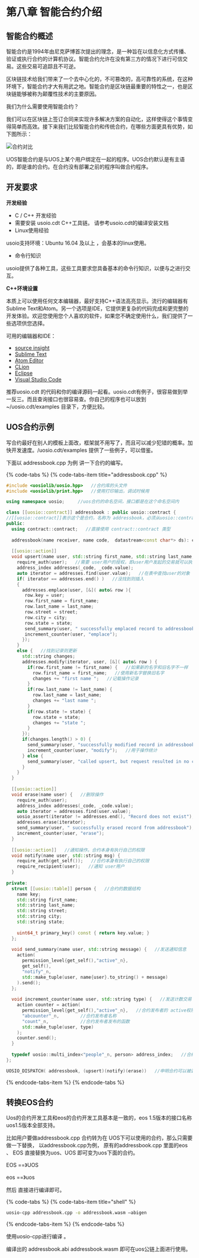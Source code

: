 # 第八章 智能合约介绍

## 智能合约概述

智能合约是1994年由尼克萨博首次提出的理念，是一种旨在以信息化方式传播、验证或执行合约的计算机协议。智能合约允许在没有第三方的情况下进行可信交易。这些交易可追踪且不可逆。

区块链技术给我们带来了一个去中心化的，不可篡改的，高可靠性的系统，在这种环境下，智能合约才大有用武之地。智能合约是区块链最重要的特性之一，也是区块链能够被称为颠覆性技术的主要原因。

我们为什么需要使用智能合约？

我们可以在区块链上签订合同来实现许多解决方案的自动化，这样使得这个事情变得简单而高效。接下来我们比较智能合约和传统合约，在哪些方面更具有优势，如下图所示：

![&#x5408;&#x7EA6;&#x5BF9;&#x6BD4;](.gitbook/assets/contract-advantages.png)

UOS智能合约是与UOS上某个用户绑定在一起的程序。UOS合约默认是有主语的，即是谁的合约。在合约没有部署之前的程序叫做合约程序。

## 开发要求

**开发经验**

* C / C++ 开发经验
* 需要安装 usoio.cdt C++工具链。 请参考usoio.cdt的编译安装文档
* Linux使用经验

usoio支持环境：Ubuntu 16.04 及以上 ，会基本的linux使用。

* 命令行知识

usoio提供了各种工具，这些工具要求您具备基本的命令行知识，以便与之进行交互。

**C++环境设置**

本质上可以使用任何文本编辑器，最好支持C++语法高亮显示。流行的编辑器有Sublime Text和Atom。另一个选项是IDE，它提供更复杂的代码完成和更完整的开发体验。欢迎您使用您个人喜欢的软件，如果您不确定使用什么，我们提供了一些选项供您选择。

可用的编辑器和IDE：

* [source insight](https://www.sublimetext.com/)
* [Sublime Text](https://www.sublimetext.com/)
* [Atom Editor](https://atom.io/)
* [CLion](https://www.jetbrains.com/clion/)
* [Eclipse](http://www.eclipse.org/downloads/packages/release/oxygen/1a/eclipse-ide-cc-developers)
* [Visual Studio Code](https://code.visualstudio.com/)

推荐uosio.cdt 的代码和你的编译源码一起看。uosio.cdt有例子，很容易做到举一反三。而且查询接口也很容易查。你自己的程序也可以放到 ~/uosio.cdt/examples 目录下，方便比较。

##  UOS合约示例

写合约最好在别人的模板上面改，框架就不用写了，而且可以减少犯错的概率。加快开发速度。/uosio.cdt/examples 提供了一些例子，可以借鉴。

下面以 addressbook.cpp 为例 讲一下合约的编写。

{% code-tabs %}
{% code-tabs-item title="addressbook.cpp" %}
```cpp
#include <uosiolib/uosio.hpp>   //合约库的头文件
#include <uosiolib/print.hpp>   //使用打印输出，调试时候用

using namespace uosio;     //uos合约的命名空间，接口都是在这个命名空间内

class [[uosio::contract]] addressbook : public uosio::contract {
//[[uosio::contract]]表示这个是合约，名称为 addressbook，必须从uosio::contract 继承
public:
  using contract::contract;   //直接使用 contract::contract 类型
  
  addressbook(name receiver, name code,  datastream<const char*> ds): contract(receiver, code, ds) {}   //构造函数
  
  [[uosio::action]] 
  void upsert(name user, std::string first_name, std::string last_name, std::string street, std::string city, std::string state) {
    require_auth(user);   //需要 user用户的授权，即user用户发起的交易就可以执行。
    address_index addresses(_code, _code.value);
    auto iterator = addresses.find(user.value);   //在表中查找user的对象
    if( iterator == addresses.end() )   //没找到则插入
    {
      addresses.emplace(user, [&]( auto& row ){
       row.key = user;
       row.first_name = first_name;
       row.last_name = last_name;
       row.street = street;
       row.city = city;
       row.state = state;
       send_summary(user, " successfully emplaced record to addressbook");
       increment_counter(user, "emplace");
      });
    }
    else {   //找到记录则更新
      std::string changes;
      addresses.modify(iterator, user, [&]( auto& row ) {
        if(row.first_name != first_name) {   //如果新的名字和旧名字不一样
          row.first_name = first_name;   //使用新名字替换旧名字
          changes += "first name ";   //记载操作记录
        }
        if(row.last_name != last_name) {
          row.last_name = last_name;
          changes += "last name ";
        }
        if(row.state != state) {
          row.state = state;
          changes += "state ";
        }
      });
      if(changes.length() > 0) {
        send_summary(user, "successfully modified record in addressbook. Fields changed: " + changes);   //发送通知信息
        increment_counter(user, "modify");   //用于操作统计
      } else {
        send_summary(user, "called upsert, but request resulted in no changes.");
      }
    }
  }
  
  [[uosio::action]]
  void erase(name user) {   //删除操作
    require_auth(user);
    address_index addresses(_code, _code.value);
    auto iterator = addresses.find(user.value);
    uosio_assert(iterator != addresses.end(), "Record does not exist");
    addresses.erase(iterator);
    send_summary(user, " successfully erased record from addressbook");
    increment_counter(user, "erase");
  }
  
  [[uosio::action]]   //通知操作。合约本身有执行自己的权限
  void notify(name user, std::string msg) {
    require_auth(get_self());   //合约本身有执行自己的权限
    require_recipient(user);   //通知 user用户
  }
  
private:
  struct [[uosio::table]] person {   //合约的数据结构
    name key;
    std::string first_name;
    std::string last_name;
    std::string street;
    std::string city;
    std::string state;
    
    uint64_t primary_key() const { return key.value; }
  };
  
  void send_summary(name user, std::string message) {   //发送通知信息
    action(
      permission_level{get_self(),"active"_n},
      get_self(),
      "notify"_n,
      std::make_tuple(user, name{user}.to_string() + message)
    ).send();
  };
  
  void increment_counter(name user, std::string type) {   //发送计数交易
    action counter = action(
      permission_level{get_self(),"active"_n},   //合约发布者的 active权限
      "abcounter"_n,        //合约发布者名称
      "count"_n,            //合约发布者发布的函数
      std::make_tuple(user, type)
    );
    counter.send();
  }
  
  typedef uosio::multi_index<"people"_n, person> address_index;   //合约表的索引结构
};

UOSIO_DISPATCH( addressbook, (upsert)(notify)(erase))   //申明合约可以被调用的接口
```
{% endcode-tabs-item %}
{% endcode-tabs %}

##  转换EOS合约

Uos的合约开发工具和eos的合约开发工具基本是一致的，eos 1.5版本的接口名称 uos1.5版本全部支持。

比如用户要做addressbook.cpp 合约转为在 UOS下可以使用的合约，那么只需要做一下替换， 以addressbook.cpp为例， 原有的addressbook.cpp 里面的eos 、 EOS 直接替换为uos、UOS 即可变为uos下面的合约。

EOS ==》UOS

eos ==》uos

然后 直接进行编译即可。

{% code-tabs %}
{% code-tabs-item title="shell" %}
```bash
uosio-cpp addressbook.cpp -o addressbook.wasm –abigen 
```
{% endcode-tabs-item %}
{% endcode-tabs %}

使用uosio-cpp进行编译 。

编译出的 addressbook.abi    addressbook.wasm 即可在uos公链上面进行使用。

